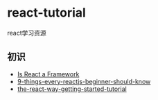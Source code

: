 # react-tutorial

react学习资源

## 初识

* [Is React a Framework](https://medium.com/@_cmdv_/react-is-not-a-framework-e25c28dcd78#.m8nffpjn2)
* [9-things-every-reactjs-beginner-should-know](https://camjackson.net/post/9-things-every-reactjs-beginner-should-know)
* [the-react-way-getting-started-tutorial](https://blog.risingstack.com/the-react-way-getting-started-tutorial/)

